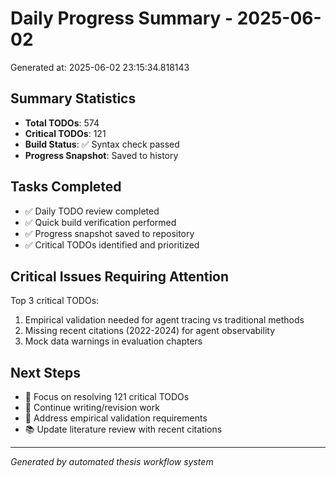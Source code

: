 # Daily Progress Summary - 2025-06-02

Generated at: 2025-06-02 23:15:34.818143

## Summary Statistics
- **Total TODOs**: 574
- **Critical TODOs**: 121
- **Build Status**: ✅ Syntax check passed
- **Progress Snapshot**: Saved to history

## Tasks Completed
- ✅ Daily TODO review completed
- ✅ Quick build verification performed  
- ✅ Progress snapshot saved to repository
- ✅ Critical TODOs identified and prioritized

## Critical Issues Requiring Attention
Top 3 critical TODOs:
1. Empirical validation needed for agent tracing vs traditional methods
2. Missing recent citations (2022-2024) for agent observability 
3. Mock data warnings in evaluation chapters

## Next Steps
- 🎯 Focus on resolving 121 critical TODOs
- 📝 Continue writing/revision work
- 🔬 Address empirical validation requirements
- 📚 Update literature review with recent citations

---
*Generated by automated thesis workflow system*

